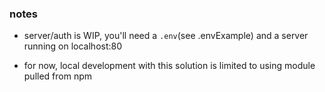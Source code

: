 ### notes

-   server/auth is WIP, you'll need a `.env`(see .envExample) and a server running on localhost:80

- for now, local development with this solution is limited to using module pulled from npm